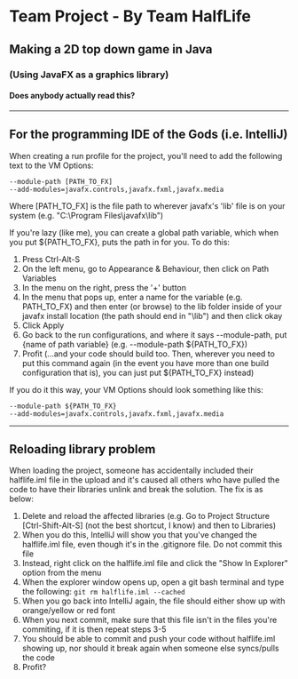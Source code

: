 # Team Project - By Team HalfLife
## Making a 2D top down game in Java
### (Using JavaFX as a graphics library)
#### Does anybody actually read this?

---

## For the programming IDE of the Gods (i.e. IntelliJ)
When creating a run profile for the project, you'll need to add the following text to the VM Options:

<code>--module-path [PATH_TO_FX] --add-modules=javafx.controls,javafx.fxml,javafx.media</code>

Where [PATH_TO_FX] is the file path to wherever javafx's 'lib' file is on your system (e.g. "C:\Program Files\javafx\lib")

If you're lazy (like me), you can create a global path variable, which when you put ${PATH_TO_FX}, puts the path in for 
you. To do this:

1) Press Ctrl-Alt-S
2) On the left menu, go to Appearance & Behaviour, then click on Path Variables
3) In the menu on the right, press the '+' button
4) In the menu that pops up, enter a name for the variable (e.g. PATH_TO_FX) and then enter (or browse) to the lib 
folder inside of your javafx install location (the path should end in "\lib") and then click okay
5) Click Apply
6) Go back to the run configurations, and where it says --module-path, put {name of path variable} 
(e.g. --module-path ${PATH_TO_FX})
7) Profit (...and your code should build too. Then, wherever you need to put this command again 
(in the event you have more than one build configuration that is), you can just put ${PATH_TO_FX} instead)

If you do it this way, your VM Options should look something like this:

<code>--module-path ${PATH_TO_FX} --add-modules=javafx.controls,javafx.fxml,javafx.media</code> 

---

## Reloading library problem
When loading the project, someone has accidentally included their halflife.iml file in the upload and it's caused all others who have pulled the code
to have their libraries unlink and break the solution. The fix is as below:

1) Delete and reload the affected libraries (e.g. Go to Project Structure [Ctrl-Shift-Alt-S] (not the best shortcut, I know) and then to Libraries)
2) When you do this, IntelliJ will show you that you've changed the halflife.iml file, even though it's in the .gitignore file. Do not commit this file
3) Instead, right click on the halflife.iml file and click the "Show In Explorer" option from the menu
4) When the explorer window opens up, open a git bash terminal and type the following: <code>git rm halflife.iml --cached</code>
5) When you go back into IntelliJ again, the file should either show up with orange/yellow or red font
6) When you next commit, make sure that this file isn't in the files you're commiting, if it is then repeat steps 3-5
7) You should be able to commit and push your code without halflife.iml showing up, nor should it break again when someone else syncs/pulls the code
8) Profit?